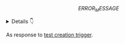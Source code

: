 $$ERROR_MESSAGE$$

<details>
<summary>Details 👇</summary>
The following payload has been sent to trigger the test on TestIO:

```json
  $$SENT_PAYLOAD$$
```

</details>

As response to [test creation trigger]($$CREATE_COMMENT_URL$$).
